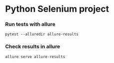 # Python Selenium project

### Run tests with allure
```
pytest --alluredir allure-results
```

### Check results in allure
```
allure serve allure-results
```
